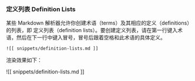 ### 定义列表 Definition Lists

某些 Markdown 解析器允许你创建术语（terms）及其相应的定义（definitions）的列表，即 定义列表（definition lists）。要创建定义列表，请在第一行键入术语，然后在下一行中键入冒号，冒号后跟着空格和此术语的具体定义。

```
![[ snippets/definition-lists.md ]]
```

渲染效果如下：

![[ snippets/definition-lists.md ]]